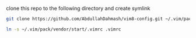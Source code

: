 clone this repo to the following directory and create symlink

```bash
git clone https://github.com/AbdullahDahmash/vim8-config.git ~/.vim/pack/vendor/start/

ln -s ~/.vim/pack/vendor/start/.vimrc .vimrc
```
